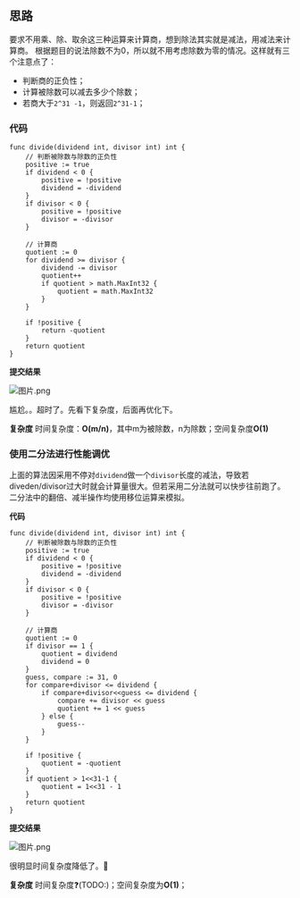 ## 思路
要求不用乘、除、取余这三种运算来计算商，想到除法其实就是减法，用减法来计算商。
根据题目的说法除数不为0，所以就不用考虑除数为零的情况。这样就有三个注意点了：
* 判断商的正负性；
* 计算被除数可以减去多少个除数；
* 若商大于`2^31 -1`，则返回`2^31-1`；

### 代码
```golang
func divide(dividend int, divisor int) int {
	// 判断被除数与除数的正负性
	positive := true
	if dividend < 0 {
		positive = !positive
		dividend = -dividend
	}
	if divisor < 0 {
		positive = !positive
		divisor = -divisor
	}

	// 计算商
	quotient := 0
	for dividend >= divisor {
		dividend -= divisor
		quotient++
		if quotient > math.MaxInt32 {
			quotient = math.MaxInt32
		}
	}

	if !positive {
		return -quotient
	}
	return quotient
}
```

**提交结果**

![图片.png](https://pic.leetcode-cn.com/76e90cfcd0f4dd84605ea19112e4c4d23228d01d5676591b7e1b61fdc38566a6-%E5%9B%BE%E7%89%87.png)

尴尬。。超时了。先看下复杂度，后面再优化下。

**复杂度**
时间复杂度：**O(m/n)**，其中m为被除数，n为除数；空间复杂度**O(1)**

### 使用二分法进行性能调优
上面的算法因采用不停对`dividend`做一个`divisor`长度的减法，导致若diveden/divisor过大时就会计算量很大。但若采用二分法就可以快步往前跑了。二分法中的翻倍、减半操作均使用移位运算来模拟。

**代码**
```golang
func divide(dividend int, divisor int) int {
	// 判断被除数与除数的正负性
	positive := true
	if dividend < 0 {
		positive = !positive
		dividend = -dividend
	}
	if divisor < 0 {
		positive = !positive
		divisor = -divisor
	}

	// 计算商
	quotient := 0
	if divisor == 1 {
		quotient = dividend
		dividend = 0
	}
	guess, compare := 31, 0
	for compare+divisor <= dividend {
		if compare+divisor<<guess <= dividend {
			compare += divisor << guess
			quotient += 1 << guess
		} else {
			guess--
		}
	}

	if !positive {
		quotient = -quotient
	}
	if quotient > 1<<31-1 {
		quotient = 1<<31 - 1
	}
	return quotient
}
```
**提交结果**

![图片.png](https://pic.leetcode-cn.com/5af8b5ac06de0e8103b633abdf682edfda0dbaf1bee2a4fe7e2389ae2faef98c-%E5%9B%BE%E7%89%87.png)

很明显时间复杂度降低了。💪

**复杂度**
时间复杂度❓(TODO:)；空间复杂度为**O(1)**；
